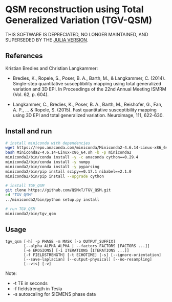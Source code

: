 # QSM reconstruction using Total Generalized Variation (TGV-QSM)

THIS SOFTWARE IS DEPRECIATED, NO LONGER MAINTAINED, AND SUPERSEDED BY THE [JULIA VERSION](https://github.com/korbinian90/QuantitativeSusceptibilityMappingTGV.jl/).

## References

Kristian Bredies and Christian Langkammer:

- Bredies, K., Ropele, S., Poser, B. A., Barth, M., & Langkammer, C. (2014). Single-step quantitative susceptibility mapping using total generalized variation and 3D EPI. In Proceedings of the 22nd Annual Meeting ISMRM (Vol. 62, p. 604).

- Langkammer, C., Bredies, K., Poser, B. A., Barth, M., Reishofer, G., Fan, A. P., ... & Ropele, S. (2015). Fast quantitative susceptibility mapping using 3D EPI and total generalized variation. Neuroimage, 111, 622-630.

## Install and run

```bash
# install miniconda with dependencies
wget https://repo.anaconda.com/miniconda/Miniconda2-4.6.14-Linux-x86_64.sh
bash Miniconda2-4.6.14-Linux-x86_64.sh -b -p miniconda2
miniconda2/bin/conda install -y -c anaconda cython==0.29.4
miniconda2/bin/conda install -y numpy
miniconda2/bin/conda install -y pyparsing
miniconda2/bin/pip install scipy==0.17.1 nibabel==2.1.0
miniconda2/bin/pip install --upgrade cython

# install TGV_QSM
git clone https://github.com/QSMxT/TGV_QSM.git
cd "TGV_QSM"
../miniconda2/bin/python setup.py install

# run TGV_QSM
miniconda2/bin/tgv_qsm
```

## Usage

```
tgv_qsm [-h] -p PHASE -m MASK [-o OUTPUT_SUFFIX]
        [--alpha ALPHA ALPHA | --factors FACTORS [FACTORS ...]]
        [-e EROSIONS] [-i ITERATIONS [ITERATIONS ...]]
        [-f FIELDSTRENGTH] [-t ECHOTIME] [-s] [--ignore-orientation]
        [--save-laplacian] [--output-physical] [--no-resampling]
        [--vis] [-v]
```

Note:

- -t TE in seconds
- -f fieldstrength in Tesla
- -s autoscaling for SIEMENS phase data

